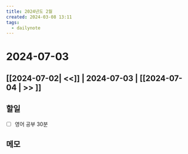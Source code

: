 ```yaml
---
title: 2024년도 2월
created: 2024-03-08 13:11
tags:
  - dailynote
---
```

# 2024-07-03
## [[2024-07-02| <<]] | 2024-07-03 | [[2024-07-04 | >> ]]

## 할일
- [ ] 영어 공부 30분


## 메모

